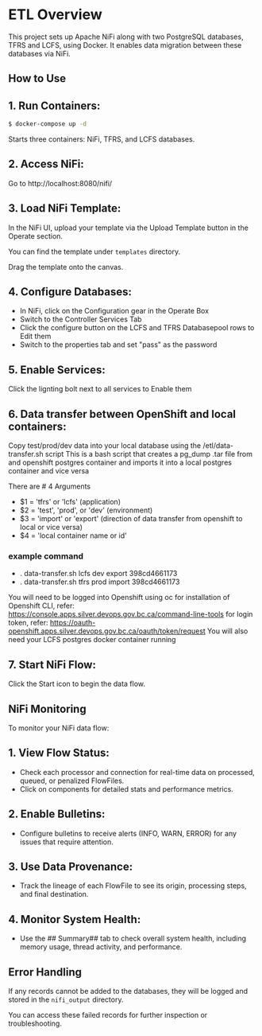 # ETL Overview
This project sets up Apache NiFi along with two PostgreSQL databases, TFRS and LCFS, using Docker. It enables data migration between these databases via NiFi.

## How to Use

## 1. Run Containers:

```bash
$ docker-compose up -d
```

Starts three containers: NiFi, TFRS, and LCFS databases.

## 2. Access NiFi:

Go to http://localhost:8080/nifi/


## 3. Load NiFi Template:

In the NiFi UI, upload your template via the Upload Template button in the Operate section.

You can find the template under `templates` directory.

Drag the template onto the canvas.

## 4. Configure Databases:

* In NiFi, click on the Configuration gear in the Operate Box
* Switch to the Controller Services Tab
* Click the configure button on the LCFS and TFRS Databasepool rows to Edit them
* Switch to the properties tab and set "pass" as the password

## 5. Enable Services:

Click the lignting bolt next to all services to Enable them

## 6. Data transfer between OpenShift and local containers:

Copy test/prod/dev data into your local database using the /etl/data-transfer.sh script
This is a bash script that creates a pg_dump .tar file from and openshift postgres container
and imports it into a local postgres container and vice versa

There are # 4 Arguments

- $1 = 'tfrs' or 'lcfs' (application)
- $2 = 'test', 'prod', or 'dev' (environment)
- $3 = 'import' or 'export' (direction of data transfer from openshift to local or vice versa)
- $4 = 'local container name or id'

### example command

- . data-transfer.sh lcfs dev export 398cd4661173
- . data-transfer.sh tfrs prod import 398cd4661173

You will need to be logged into Openshift using oc
for installation of Openshift CLI, refer: https://console.apps.silver.devops.gov.bc.ca/command-line-tools
for login token, refer: https://oauth-openshift.apps.silver.devops.gov.bc.ca/oauth/token/request
You will also need your LCFS postgres docker container running

## 7. Start NiFi Flow:

Click the Start icon to begin the data flow.

## NiFi Monitoring

To monitor your NiFi data flow:

## 1. View Flow Status:
   - Check each processor and connection for real-time data on processed, queued, or penalized FlowFiles.
   - Click on components for detailed stats and performance metrics.

## 2. Enable Bulletins:
   - Configure bulletins to receive alerts (INFO, WARN, ERROR) for any issues that require attention.

## 3. Use Data Provenance:
   - Track the lineage of each FlowFile to see its origin, processing steps, and final destination.

## 4. Monitor System Health:
   - Use the ## Summary##  tab to check overall system health, including memory usage, thread activity, and performance.

## Error Handling
If any records cannot be added to the databases, they will be logged and stored in the `nifi_output` directory.

You can access these failed records for further inspection or troubleshooting.
